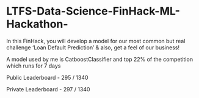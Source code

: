 # LTFS-Data-Science-FinHack-ML-Hackathon-
In this FinHack, you will develop a model for our most common but real challenge ‘Loan Default Prediction’ &amp; also, get a feel of our business!

A model used by me is CatboostClassifier and top 22% of the competition which runs for 7 days

Public Leaderboard - 295 / 1340

Private Leaderboard - 297 / 1340
